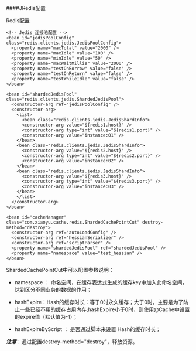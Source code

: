 ####JRedis配置

Redis配置

    <!-- Jedis 连接池配置 -->
    <bean id="jedisPoolConfig" class="redis.clients.jedis.JedisPoolConfig">
      <property name="maxTotal" value="2000" />
      <property name="maxIdle" value="100" />
      <property name="minIdle" value="50" />
      <property name="maxWaitMillis" value="2000" />
      <property name="testOnBorrow" value="false" />
      <property name="testOnReturn" value="false" />
      <property name="testWhileIdle" value="false" />
    </bean>

    <bean id="shardedJedisPool" class="redis.clients.jedis.ShardedJedisPool">
      <constructor-arg ref="jedisPoolConfig" />
      <constructor-arg>
        <list>
          <bean class="redis.clients.jedis.JedisShardInfo">
          <constructor-arg value="${redis1.host}" />
          <constructor-arg type="int" value="${redis1.port}" />
          <constructor-arg value="instance:01" />
        </bean>
        <bean class="redis.clients.jedis.JedisShardInfo">
          <constructor-arg value="${redis2.host}" />
          <constructor-arg type="int" value="${redis2.port}" />
          <constructor-arg value="instance:02" />
        </bean>
        <bean class="redis.clients.jedis.JedisShardInfo">
          <constructor-arg value="${redis3.host}" />
          <constructor-arg type="int" value="${redis3.port}" />
          <constructor-arg value="instance:03" />
        </bean>
        </list>
      </constructor-arg>
    </bean>
    
    <bean id="cacheManager" class="com.xiaoyu.cache.redis.ShardedCachePointCut" destroy-method="destroy">
      <constructor-arg ref="autoLoadConfig" />
      <constructor-arg ref="hessianSerializer" />
      <constructor-arg ref="scriptParser" />
      <property name="shardedJedisPool" ref="shardedJedisPool" />
      <property name="namespace" value="test_hessian" />
    </bean>


ShardedCachePointCut中可以配置参数说明：

* namespace ： 命名空间，在缓存表达式生成的缓存key中加入此命名空间，达到区分不同业务的数据的作用；

* hashExpire：Hash的缓存时长：等于0时永久缓存；大于0时，主要是为了防止一些已经不用的缓存占用内存;hashExpire小于0时，则使用@Cache中设置的expire值（默认值为-1）；

* hashExpireByScript ： 是否通过脚本来设置 Hash的缓存时长；

***注意***：通过配置destroy-method="destroy"，释放资源。
